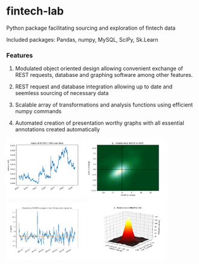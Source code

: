 # fintech-lab
Python package facilitating sourcing and exploration of fintech data

Included packages:
Pandas, numpy, MySQL, SciPy, Sk.Learn

### Features

1. Modulated object oriented design allowing convenient exchange of REST requests, database and graphing software among other features.

2. REST request and database integration allowing up to date and seemless sourcing of necessary data

3. Scalable array of transformations and analysis functions using efficient numpy commands

4. Automated creation of presentation worthy graphs with all essential annotations created automatically 


<img src="https://raw.githubusercontent.com/Thomas-Power/fintech-lab/master/example%20outputs/Figure_1.png" alt="Example" width="210"> <img src="https://raw.githubusercontent.com/Thomas-Power/fintech-lab/master/example%20outputs/Figure_2.png" alt="Example" width="210"> <img src="https://raw.githubusercontent.com/Thomas-Power/fintech-lab/master/example%20outputs/Figure_3.png" alt="Example" width="210"> <img src="https://raw.githubusercontent.com/Thomas-Power/fintech-lab/master/example%20outputs/Figure_4.png" alt="Example" width="210">

